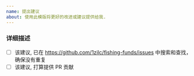 ```yaml
---
name: 提出建议
about: 使用此模版将更好的改进或建议提供给我.
---
```


### 详细描述

- [ ] 该建议, 已在 https://github.com/1zilc/fishing-funds/issues 中搜索和查找，确保没有重复
- [ ] 该建议, 打算提供 PR 贡献
